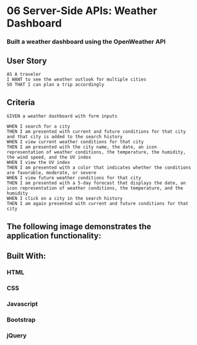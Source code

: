 # 06 Server-Side APIs: Weather Dashboard

### Built a weather dashboard using the OpenWeather API

## User Story

    AS A traveler
    I WANT to see the weather outlook for multiple cities
    SO THAT I can plan a trip accordingly

## Criteria

    GIVEN a weather dashboard with form inputs

    WHEN I search for a city
    THEN I am presented with current and future conditions for that city and that city is added to the search history
    WHEN I view current weather conditions for that city
    THEN I am presented with the city name, the date, an icon representation of weather conditions, the temperature, the humidity, the wind speed, and the UV index
    WHEN I view the UV index
    THEN I am presented with a color that indicates whether the conditions are favorable, moderate, or severe
    WHEN I view future weather conditions for that city
    THEN I am presented with a 5-day forecast that displays the date, an icon representation of weather conditions, the temperature, and the humidity
    WHEN I click on a city in the search history
    THEN I am again presented with current and future conditions for that city

## The following image demonstrates the application functionality:

## Built With:

### HTML
### CSS
### Javascript
### Bootstrap
### jQuery